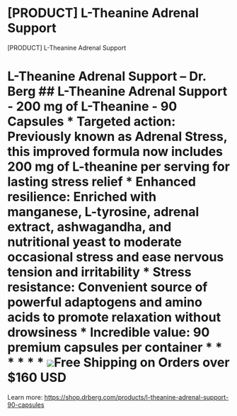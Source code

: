 # [PRODUCT] L-Theanine Adrenal Support

[PRODUCT] L-Theanine Adrenal Support
# L-Theanine Adrenal Support – Dr. Berg ## L-Theanine Adrenal Support - 200 mg of L-Theanine - 90 Capsules * **Targeted action:** Previously known as Adrenal Stress, this improved formula now includes 200 mg of L-theanine per serving for lasting stress relief * **Enhanced resilience:** Enriched with manganese, L-tyrosine, adrenal extract, ashwagandha, and nutritional yeast to moderate occasional stress and ease nervous tension and irritability * **Stress resistance:** Convenient source of powerful adaptogens and amino acids to promote relaxation without drowsiness * **Incredible value:** 90 premium capsules per container * * * * * * ![](https://shop.drberg.com/cdn/shop/files/free-shipping-truck-icon.png?v=17164945451504368884)Free Shipping on Orders over $160 USD
Learn more: https://shop.drberg.com/products/l-theanine-adrenal-support-90-capsules

